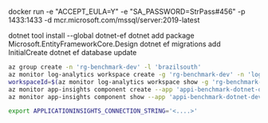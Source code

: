 

docker run -e "ACCEPT_EULA=Y" -e "SA_PASSWORD=StrPass#456" -p 1433:1433 -d mcr.microsoft.com/mssql/server:2019-latest


dotnet tool install --global dotnet-ef
dotnet add package Microsoft.EntityFrameworkCore.Design
dotnet ef migrations add InitialCreate
dotnet ef database update



```sh
az group create -n 'rg-benchmark-dev' -l 'brazilsouth'
az monitor log-analytics workspace create -g 'rg-benchmark-dev' -n 'log-benchmark-dev'
workspaceId=$(az monitor log-analytics workspace show -g 'rg-benchmark-dev' -n 'log-benchmark-dev' --query id -o tsv)
az monitor app-insights component create --app 'appi-benchmark-dotnet-dev' -l 'brazilsouth' -g 'rg-benchmark-dev' --workspace $workspaceId
az monitor app-insights component show --app 'appi-benchmark-dotnet-dev' -g 'rg-benchmark-dev' --query connectionString -o tsv

export APPLICATIONINSIGHTS_CONNECTION_STRING='<....>'
```

